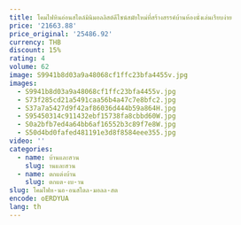 ```yaml
---
title: โคมไฟหินอ่อนสไตล์มินิมอลลิสต์ดีไซน์สมัยใหม่ที่สร้างสรรค์บ้านห้องนั่งเล่นเรียบง่าย
price: '21663.88'
price_original: '25486.92'
currency: THB
discount: 15%
rating: 4
volume: 62
image: S9941b8d03a9a48068cf1ffc23bfa4455v.jpg
images:
  - S9941b8d03a9a48068cf1ffc23bfa4455v.jpg
  - S73f285cd21a5491caa56b4a47c7e8bfc2.jpg
  - S37a7a5427d9f42af86036d444b59a864H.jpg
  - S95450314c911432ebf15738fa8cbbd60W.jpg
  - S0a2bfb7ed4a64bb6af16552b3c89f7e8W.jpg
  - S50d4bd0fafed481191e3d8f8584eee355.jpg
video: ''
categories:
  - name: บ้านและสวน
    slug: านและสวน
  - name: ตกแต่งบ้าน
    slug: ตกแต-งบ-าน
slug: โคมไฟห-นอ-อนสไตล-มอลล-สต
encode: oERDYUA
lang: th
---
```

  